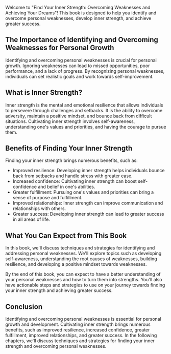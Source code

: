 
Welcome to "Find Your Inner Strength: Overcoming Weaknesses and Achieving Your Dreams"! This book is designed to help you identify and overcome personal weaknesses, develop inner strength, and achieve greater success.

The Importance of Identifying and Overcoming Weaknesses for Personal Growth
---------------------------------------------------------------------------

Identifying and overcoming personal weaknesses is crucial for personal growth. Ignoring weaknesses can lead to missed opportunities, poor performance, and a lack of progress. By recognizing personal weaknesses, individuals can set realistic goals and work towards self-improvement.

What is Inner Strength?
-----------------------

Inner strength is the mental and emotional resilience that allows individuals to persevere through challenges and setbacks. It is the ability to overcome adversity, maintain a positive mindset, and bounce back from difficult situations. Cultivating inner strength involves self-awareness, understanding one's values and priorities, and having the courage to pursue them.

Benefits of Finding Your Inner Strength
---------------------------------------

Finding your inner strength brings numerous benefits, such as:

* Improved resilience: Developing inner strength helps individuals bounce back from setbacks and handle stress with greater ease.
* Increased confidence: Cultivating inner strength can boost self-confidence and belief in one's abilities.
* Greater fulfillment: Pursuing one's values and priorities can bring a sense of purpose and fulfillment.
* Improved relationships: Inner strength can improve communication and relationships with others.
* Greater success: Developing inner strength can lead to greater success in all areas of life.

What You Can Expect from This Book
----------------------------------

In this book, we'll discuss techniques and strategies for identifying and addressing personal weaknesses. We'll explore topics such as developing self-awareness, understanding the root causes of weaknesses, building resilience, and developing a positive mindset towards weaknesses.

By the end of this book, you can expect to have a better understanding of your personal weaknesses and how to turn them into strengths. You'll also have actionable steps and strategies to use on your journey towards finding your inner strength and achieving greater success.

Conclusion
----------

Identifying and overcoming personal weaknesses is essential for personal growth and development. Cultivating inner strength brings numerous benefits, such as improved resilience, increased confidence, greater fulfillment, improved relationships, and greater success. In the following chapters, we'll discuss techniques and strategies for finding your inner strength and overcoming personal weaknesses.
